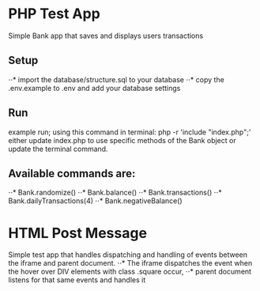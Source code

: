 # PHP Test App
Simple Bank app that saves and displays users transactions

## Setup
⋅⋅* import the database/structure.sql to your database
⋅⋅* copy the .env.example to .env and add your database settings

## Run
example run; using this command in terminal: php -r 'include "index.php";'
either update index.php to use specific methods of the Bank object or update the terminal command.

## Available commands are:
⋅⋅* Bank.randomize()
⋅⋅* Bank.balance()
⋅⋅* Bank.transactions()
⋅⋅* Bank.dailyTransactions(4)
⋅⋅* Bank.negativeBalance()

# HTML Post Message
Simple test app that handles dispatching and handling of events between the iframe and parent document.
⋅⋅* The iframe dispatches the event when the hover over DIV elements with class .square occur,
⋅⋅* parent document listens for that same events and handles it